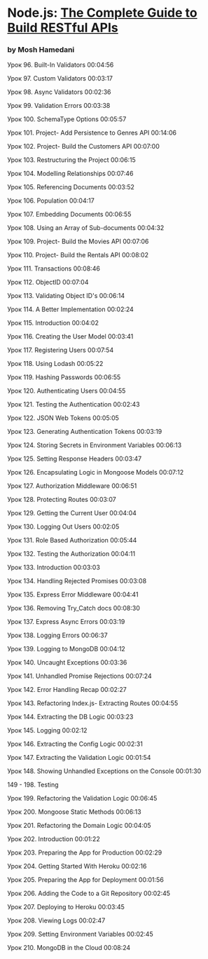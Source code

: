 # Node.js: [The Complete Guide to Build RESTful APIs](https://coursehunters.net/course/node-js-polnoe-rukovodstvo-po-sozdaniyu-restful-api)

### by Mosh Hamedani

Урок 96. Built-In Validators 00:04:56

Урок 97. Custom Validators 00:03:17

Урок 98. Async Validators 00:02:36

Урок 99. Validation Errors 00:03:38

Урок 100. SchemaType Options 00:05:57

Урок 101. Project- Add Persistence to Genres API 00:14:06

Урок 102. Project- Build the Customers API 00:07:00

Урок 103. Restructuring the Project 00:06:15

Урок 104. Modelling Relationships 00:07:46

Урок 105. Referencing Documents 00:03:52

Урок 106. Population 00:04:17

Урок 107. Embedding Documents 00:06:55

Урок 108. Using an Array of Sub-documents 00:04:32

Урок 109. Project- Build the Movies API 00:07:06

Урок 110. Project- Build the Rentals API 00:08:02

Урок 111. Transactions 00:08:46

Урок 112. ObjectID 00:07:04

Урок 113. Validating Object ID's 00:06:14

Урок 114. A Better Implementation 00:02:24

Урок 115. Introduction 00:04:02

Урок 116. Creating the User Model 00:03:41

Урок 117. Registering Users 00:07:54

Урок 118. Using Lodash 00:05:22

Урок 119. Hashing Passwords 00:06:55

Урок 120. Authenticating Users 00:04:55

Урок 121. Testing the Authentication 00:02:43

Урок 122. JSON Web Tokens 00:05:05

Урок 123. Generating Authentication Tokens 00:03:19

Урок 124. Storing Secrets in Environment Variables 00:06:13

Урок 125. Setting Response Headers 00:03:47

Урок 126. Encapsulating Logic in Mongoose Models 00:07:12

Урок 127. Authorization Middleware 00:06:51

Урок 128. Protecting Routes 00:03:07

Урок 129. Getting the Current User 00:04:04

Урок 130. Logging Out Users 00:02:05

Урок 131. Role Based Authorization 00:05:44

Урок 132. Testing the Authorization 00:04:11

Урок 133. Introduction 00:03:03

Урок 134. Handling Rejected Promises 00:03:08

Урок 135. Express Error Middleware 00:04:41

Урок 136. Removing Try_Catch docs 00:08:30

Урок 137. Express Async Errors 00:03:19

Урок 138. Logging Errors 00:06:37

Урок 139. Logging to MongoDB 00:04:12

Урок 140. Uncaught Exceptions 00:03:36

Урок 141. Unhandled Promise Rejections 00:07:24

Урок 142. Error Handling Recap 00:02:27

Урок 143. Refactoring Index.js- Extracting Routes 00:04:55

Урок 144. Extracting the DB Logic 00:03:23

Урок 145. Logging 00:02:12

Урок 146. Extracting the Config Logic 00:02:31

Урок 147. Extracting the Validation Logic 00:01:54

Урок 148. Showing Unhandled Exceptions on the Console 00:01:30

149 - 198. Testing

Урок 199. Refactoring the Validation Logic 00:06:45

Урок 200. Mongoose Static Methods 00:06:13

Урок 201. Refactoring the Domain Logic 00:04:05

Урок 202. Introduction 00:01:22

Урок 203. Preparing the App for Production 00:02:29

Урок 204. Getting Started With Heroku 00:02:16

Урок 205. Preparing the App for Deployment 00:01:56

Урок 206. Adding the Code to a Git Repository 00:02:45

Урок 207. Deploying to Heroku 00:03:45

Урок 208. Viewing Logs 00:02:47

Урок 209. Setting Environment Variables 00:02:45

Урок 210. MongoDB in the Cloud 00:08:24
